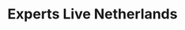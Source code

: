 ---
hidden: true
title:  "Experts Live Netherlands"
location: "Nieuwegein, Netherlands"
categories: ['event']
image: assets/images/events/2024-06-04-expertslive.png
eventdate: 2024-06-04
site: 'https://www.expertslive.nl/'
---